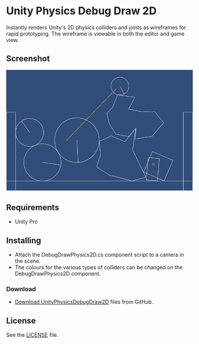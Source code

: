 # Unity Physics Debug Draw 2D

Instantly renders Unity's 2D physics colliders and joints as wireframes for rapid prototyping. The wireframe is viewable in both the editor and game view.

## Screenshot

![Screenshot](https://raw.githubusercontent.com/AllanBishop/UnityPhysicsDebugDraw2D/master/screenshot.png "Screenshot")

## Requirements

 - Unity Pro

## Installing

- Attach the DebugDrawPhysics2D.cs component script to a camera in the scene.
- The colours for the various types of colliders can be changed on the DebugDrawPhysics2D component.

### Download

- [Download UnityPhysicsDebugDraw2D](https://github.com/AllanBishop/UnityPhysicsDebugDraw2D/archive/master.zip) files from GitHub.


## License

See the [LICENSE](https://github.com/AllanBishop/UnityPhysicsDebugDraw2D/blob/master/LICENSE.md) file.